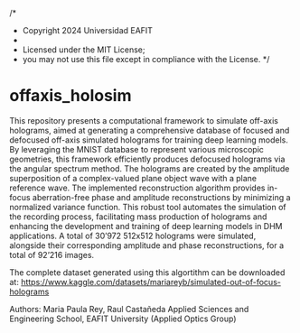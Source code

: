  
/*
 * Copyright 2024 Universidad EAFIT
 * 
 * Licensed under the MIT License;
 * you may not use this file except in compliance with the License.
 */

# offaxis_holosim
This repository presents a computational framework to simulate off-axis holograms, aimed at generating a comprehensive database of focused and defocused off-axis simulated holograms for training deep learning models. By leveraging the MNIST database to represent various microscopic geometries, this framework efficiently produces defocused holograms via the angular spectrum method. The holograms are created by the amplitude superposition of a complex-valued plane object wave with a plane reference wave. The implemented reconstruction algorithm provides in-focus aberration-free phase and amplitude 
reconstructions by minimizing a normalized variance function. This robust tool automates the simulation of the recording process, facilitating mass production of holograms and enhancing the development and training of deep learning models in DHM applications. A total of 30’972 512x512 holograms were simulated, alongside their corresponding amplitude and phase reconstructions, for a total of 92’216 images.

The complete dataset generated using this algortithm can be downloaded at:
https://www.kaggle.com/datasets/mariareyb/simulated-out-of-focus-holograms

Authors: Maria Paula Rey, Raul Castañeda
Applied Sciences and Engineering School, EAFIT University (Applied Optics Group)

